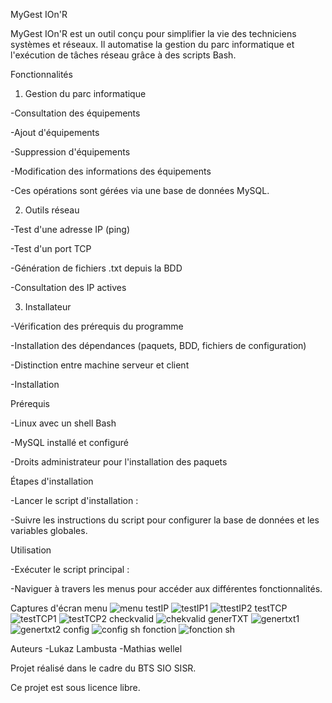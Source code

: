 MyGest IOn'R

  MyGest IOn'R est un outil conçu pour simplifier la vie des techniciens systèmes et réseaux. Il automatise la gestion du parc informatique et l'exécution de tâches réseau grâce à des scripts Bash.

  Fonctionnalités

1. Gestion du parc informatique

  -Consultation des équipements

  -Ajout d'équipements

  -Suppression d'équipements

  -Modification des informations des équipements

  -Ces opérations sont gérées via une base de données MySQL.

2. Outils réseau

  -Test d'une adresse IP (ping)

  -Test d'un port TCP

  -Génération de fichiers .txt depuis la BDD

  -Consultation des IP actives

3. Installateur

  -Vérification des prérequis du programme

  -Installation des dépendances (paquets, BDD, fichiers de configuration)

  -Distinction entre machine serveur et client

  -Installation

Prérequis

  -Linux avec un shell Bash

  -MySQL installé et configuré

  -Droits administrateur pour l'installation des paquets

Étapes d'installation

  -Lancer le script d'installation :

  -Suivre les instructions du script pour configurer la base de données et les variables globales.

Utilisation

  -Exécuter le script principal :

  -Naviguer à travers les menus pour accéder aux différentes fonctionnalités.

Captures d'écran
menu
![menu ](https://github.com/user-attachments/assets/8fe5c1c2-300b-4047-aab8-b975540c86c8)
testIP
![testIP1](https://github.com/user-attachments/assets/236051dd-732c-47fe-9095-d27ffab47cdd)
![ttestIP2](https://github.com/user-attachments/assets/6328f84c-c351-4ca8-90eb-4b978fd71398)
testTCP
![testTCP1](https://github.com/user-attachments/assets/726d0128-c4a7-4bc2-aaed-3c26fa1e22d9)
![testTCP2](https://github.com/user-attachments/assets/f5ff6fb6-f6b3-4b5a-89fe-54571b6f4b1b)
checkvalid
![chekvalid](https://github.com/user-attachments/assets/392aa6fd-7f2c-4b27-af36-9b90219c6840)
generTXT
![genertxt1](https://github.com/user-attachments/assets/3a1d78b8-fe68-452f-8e88-eae3e7fa0af3)
![genertxt2](https://github.com/user-attachments/assets/7176ac82-1120-4953-a73b-c89eda2d8758)
config
![config sh](https://github.com/user-attachments/assets/0ed6f50c-2e7a-467f-97db-abb1260a18c2)
fonction
![fonction sh](https://github.com/user-attachments/assets/4b4d9c97-706e-4e81-bab8-89cca13d63e7)

Auteurs
  -Lukaz Lambusta
  -Mathias wellel

Projet réalisé dans le cadre du BTS SIO SISR.

Ce projet est sous licence libre.
